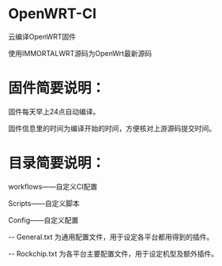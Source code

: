 # OpenWRT-CI
云编译OpenWRT固件


使用IMMORTALWRT源码为OpenWrt最新源码

# 固件简要说明：

固件每天早上24点自动编译。

固件信息里的时间为编译开始的时间，方便核对上游源码提交时间。


# 目录简要说明：

workflows——自定义CI配置

Scripts——自定义脚本

Config——自定义配置

  -- General.txt 为通用配置文件，用于设定各平台都用得到的插件。

  -- Rockchip.txt 为各平台主要配置文件，用于设定机型及额外插件。
